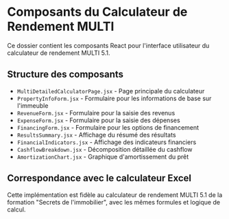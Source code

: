 # Composants du Calculateur de Rendement MULTI

Ce dossier contient les composants React pour l'interface utilisateur du calculateur de rendement MULTI 5.1.

## Structure des composants

- `MultiDetailedCalculatorPage.jsx` - Page principale du calculateur
- `PropertyInfoForm.jsx` - Formulaire pour les informations de base sur l'immeuble
- `RevenueForm.jsx` - Formulaire pour la saisie des revenus
- `ExpenseForm.jsx` - Formulaire pour la saisie des dépenses
- `FinancingForm.jsx` - Formulaire pour les options de financement
- `ResultsSummary.jsx` - Affichage du résumé des résultats
- `FinancialIndicators.jsx` - Affichage des indicateurs financiers
- `CashflowBreakdown.jsx` - Décomposition détaillée du cashflow
- `AmortizationChart.jsx` - Graphique d'amortissement du prêt

## Correspondance avec le calculateur Excel

Cette implémentation est fidèle au calculateur de rendement MULTI 5.1 de la formation "Secrets de l'immobilier", avec les mêmes formules et logique de calcul.